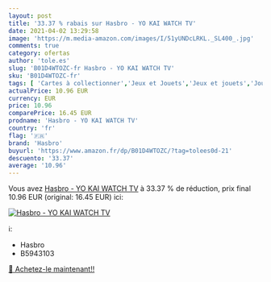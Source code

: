 ```yaml
---
layout: post
title: '33.37 % rabais sur Hasbro - YO KAI WATCH TV'
date: 2021-04-02 13:29:58
image: 'https://m.media-amazon.com/images/I/51yUNDcLRKL._SL400_.jpg'
comments: true
category: ofertas
author: 'tole.es'
slug: 'B01D4WTOZC-fr Hasbro - YO KAI WATCH TV'
sku: 'B01D4WTOZC-fr'
tags: [ 'Cartes à collectionner','Jeux et Jouets','Jeux et jouets','Jouets de collection','Montres','Montres bracelet pour garçon','Montres et accessoires','Montres garçon','hasbro', ]
actualPrice: 10.96 EUR
currency: EUR
price: 10.96
comparePrice: 16.45 EUR
prodname: 'Hasbro - YO KAI WATCH TV'
country: 'fr'
flag: '🇫🇷'
brand: 'Hasbro'
buyurl: 'https://www.amazon.fr/dp/B01D4WTOZC/?tag=tolees0d-21'
descuento: '33.37'
average: '10.96'
---
```


Vous avez [Hasbro - YO KAI WATCH TV](https://www.amazon.fr/dp/B01D4WTOZC/?tag=tolees0d-21)  à  33.37 % de réduction, prix final  10.96 EUR (original: 16.45 EUR) ici:

[![Hasbro - YO KAI WATCH TV](https://m.media-amazon.com/images/I/51yUNDcLRKL._SL400_.jpg)](https://www.amazon.fr/dp/B01D4WTOZC/?tag=tolees0d-21)

ℹ️:

- Hasbro
- B5943103

[🛒 Achetez-le maintenant!!](https://www.amazon.fr/dp/B01D4WTOZC/?tag=tolees0d-21)
